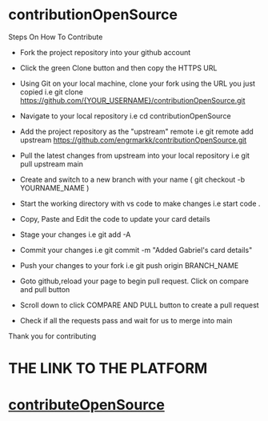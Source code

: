 # contributionOpenSource

Steps On How To Contribute
* Fork the project repository into your github account

* Click the green Clone button and then copy the HTTPS URL

* Using Git on your local machine, clone your fork using the URL you just copied i.e git clone https://github.com/{YOUR_USERNAME}/contributionOpenSource.git

* Navigate to your local repository i.e cd contributionOpenSource

* Add the project repository as the "upstream" remote i.e git remote add upstream https://github.com/engrmarkk/contributionOpenSource.git

* Pull the latest changes from upstream into your local repository i.e git pull upstream main

* Create and switch to a new branch with your name ( git checkout -b YOURNAME_NAME )

* Start the working directory with vs code to make changes i.e start code .

* Copy, Paste and Edit the code to update your card details

* Stage your changes i.e git add -A

* Commit your changes i.e git commit -m "Added Gabriel's card details"

* Push your changes to your fork i.e git push origin BRANCH_NAME

* Goto github,reload your page to begin pull request. Click on compare and pull button

* Scroll down to click COMPARE AND PULL button to create a pull request

* Check if all the requests pass and wait for us to merge into main

Thank you for contributing



# THE LINK TO THE PLATFORM

# [contributeOpenSource](https://contribute-open-source.netlify.app/)